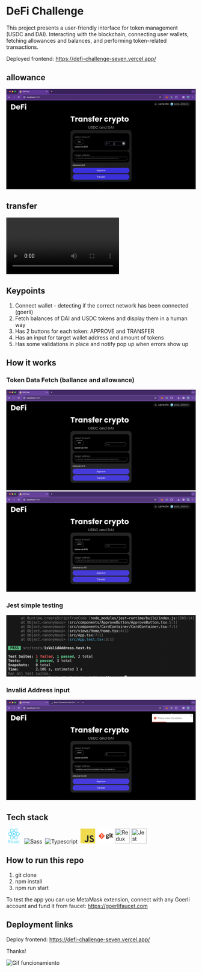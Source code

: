 # DeFi Challenge

This project presents a user-friendly interface for token management (USDC and DAI). Interacting with the blockchain, connecting user wallets, fetching allowances and balances, and performing token-related transactions.

Deployed frontend: https://defi-challenge-seven.vercel.app/

## allowance

![Gif funcionamiento](/readmeAssets/allowance.gif)

## transfer

![Gif funcionamiento](/readmeAssets/transfer.mov)

## Keypoints

1. Connect wallet - detecting if the correct network has been connected (goerli)
2. Fetch balances of DAI and USDC tokens and display them in a human way
3. Has 2 buttons for each token: APPROVE and TRANSFER
4. Has an input for target wallet address and amount of tokens
5. Has some validations in place and notify pop up when errors show up

## How it works

### Token Data Fetch (ballance and allowance)

![Gif funcionamiento](/readmeAssets/DAIData.png)
![Gif funcionamiento](/readmeAssets/USDCData.png)

### Jest simple testing

![Gif funcionamiento](/readmeAssets/addressTesting.png)

### Invalid Address input

![Gif funcionamiento](/readmeAssets/notifyInvalidAddress.png)

## Tech stack

<div>
  <img src="https://github.com/devicons/devicon/blob/master/icons/react/react-original-wordmark.svg" title="React" alt="React" width="40" height="40"/>&nbsp;
  <img src="https://user-images.githubusercontent.com/25181517/192158956-48192682-23d5-4bfc-9dfb-6511ade346bc.png"  title="Sass" alt="Sass" width="40" height="40"/>&nbsp;
  <img src="https://user-images.githubusercontent.com/25181517/183890598-19a0ac2d-e88a-4005-a8df-1ee36782fde1.png" title="Typescript" alt="Typescript" width="40" height="40"/>&nbsp;
  <img src="https://github.com/devicons/devicon/blob/master/icons/javascript/javascript-original.svg" title="JavaScript" alt="JavaScript" width="40" height="40"/>&nbsp;
  <img src="https://github.com/devicons/devicon/blob/master/icons/git/git-original-wordmark.svg" title="Git" **alt="Git" width="40" height="40"/>
    <img src="https://user-images.githubusercontent.com/25181517/187896150-cc1dcb12-d490-445c-8e4d-1275cd2388d6.png" title="Redux" **alt="Redux" width="40" height="40"/>
    <img src="https://user-images.githubusercontent.com/25181517/187955005-f4ca6f1a-e727-497b-b81b-93fb9726268e.png" title="Jest" **alt="Jest" width="40" height="40"/>
</div>

## How to run this repo

1. git clone
2. npm install
3. npm run start

To test the app you can use MetaMask extension, connect with any Goerli account and fund it from faucet: https://goerlifaucet.com

## Deployment links

Deploy frontend: https://defi-challenge-seven.vercel.app/

Thanks!

![Gif funcionamiento](/readmeAssets/WonderlandCheshireCar.webp)
